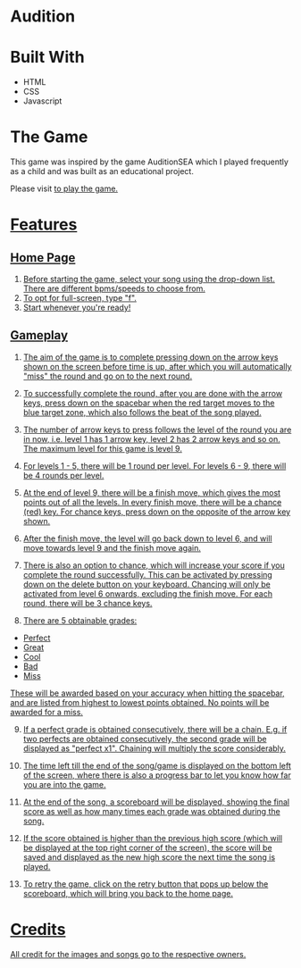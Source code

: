 # Audition

# Built With

- HTML
- CSS
- Javascript

# The Game

This game was inspired by the game AuditionSEA which I played frequently as a child and was built as an educational project.

Please visit <a href ="https://jengmun.github.io"> to play the game.

# Features

## Home Page

1. Before starting the game, select your song using the drop-down list. There are different bpms/speeds to choose from.
2. To opt for full-screen, type "f".
3. Start whenever you're ready!

## Gameplay

1. The aim of the game is to complete pressing down on the arrow keys shown on the screen before time is up, after which you will automatically "miss" the round and go on to the next round.

2. To successfully complete the round, after you are done with the arrow keys, press down on the spacebar when the red target moves to the blue target zone, which also follows the beat of the song played.

3. The number of arrow keys to press follows the level of the round you are in now, i.e. level 1 has 1 arrow key, level 2 has 2 arrow keys and so on. The maximum level for this game is level 9.

4. For levels 1 - 5, there will be 1 round per level. For levels 6 - 9, there will be 4 rounds per level.

5. At the end of level 9, there will be a finish move, which gives the most points out of all the levels. In every finish move, there will be a chance (red) key. For chance keys, press down on the opposite of the arrow key shown.

6. After the finish move, the level will go back down to level 6, and will move towards level 9 and the finish move again.

7. There is also an option to chance, which will increase your score if you complete the round successfully. This can be activated by pressing down on the delete button on your keyboard. Chancing will only be activated from level 6 onwards, excluding the finish move. For each round, there will be 3 chance keys.

8. There are 5 obtainable grades:

- Perfect
- Great
- Cool
- Bad
- Miss

These will be awarded based on your accuracy when hitting the spacebar, and are listed from highest to lowest points obtained. No points will be awarded for a miss.

9. If a perfect grade is obtained consecutively, there will be a chain. E.g. if two perfects are obtained consecutively, the second grade will be displayed as "perfect x1". Chaining will multiply the score considerably.

10. The time left till the end of the song/game is displayed on the bottom left of the screen, where there is also a progress bar to let you know how far you are into the game.

11. At the end of the song, a scoreboard will be displayed, showing the final score as well as how many times each grade was obtained during the song.

12. If the score obtained is higher than the previous high score (which will be displayed at the top right corner of the screen), the score will be saved and displayed as the new high score the next time the song is played.

13. To retry the game, click on the retry button that pops up below the scoreboard, which will bring you back to the home page.

# Credits

All credit for the images and songs go to the respective owners.
